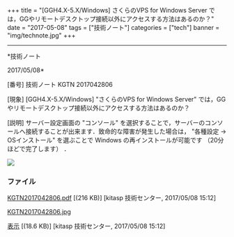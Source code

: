 ﻿+++
title = "[GGH4.X-5.X/Windows] さくらのVPS for Windows Server では，GGやリモートデスクトップ接続以外にアクセスする方法はあるのか？"
date = "2017-05-08"
tags = ["技術ノート"]
categories = ["tech"]
banner = "img/technote.jpg"
+++

-----------------------------------------------------------------------------------------------------------------------------

*技術ノート

2017/05/08*


[番号]
技術ノート KGTN 2017042806

[現象]
[GGH4.X-5.X/Windows] "さくらのVPS for Windows Server"
では，GGやリモートデスクトップ接続以外にアクセスする方法はあるのか？

[説明]
サーバー設定画面の "コンソール"
を選択することで，サーバーのコンソールへ接続することが出来ます．致命的な障害が発生した場合は，
"各種設定 → OSインストール" を選ぶことで Windows
の再インストールが可能です （20分ほどで完了します） ．

![](http://techreport.kitasp.net/attachments/download/3562/KGTN2017042806.jpg)


### ファイル





[KGTN2017042806.pdf](http://techreport.kitasp.net/attachments/download/3561/KGTN2017042806.pdf)
 [(216 KB)] [kitasp 技術センター, 2017/05/08
15:12]

[KGTN2017042806.jpg](http://techreport.kitasp.net/attachments/download/3562/KGTN2017042806.jpg)

[表示](http://techreport.kitasp.net/attachments/3562/KGTN2017042806.jpg "表示")
 [(18.6 KB)] [kitasp 技術センター, 2017/05/08
15:12]
